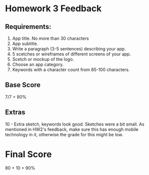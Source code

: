 # Homework 3 Feedback



## Requirements:

1. App title. No more than 30 characters
2. App subtitle.
3. Write a paragraph (3-5 sentences) describing your app.
4. 5 scetches or wireframes of different screens of your app.
5. Scetch or mockup of the logo.
6. Choose an app category.
7. Keywords with a character count from 85-100 characters.



## Base Score

7/7 = 80%



## Extras

10 - Extra sketch, keywords look good. Sketches were a bit small. As mentioned in HW2's feedback, make sure this has enough mobile technology in it, otherwise the grade for this might be low.



# Final Score

80 + 10 = 90%